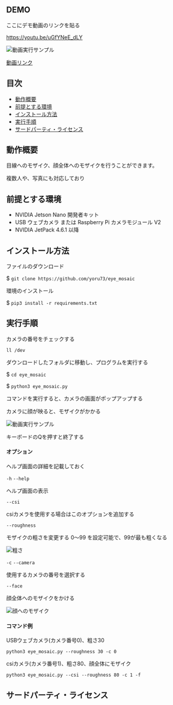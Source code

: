## DEMO
ここにデモ動画のリンクを貼る

https://youtu.be/uGfYNeE_dLY

![動画実行サンプル](https://user-images.githubusercontent.com/121159170/208865003-4bcd88eb-7852-4078-879d-f4cd0069e608.PNG)

[動画リンク](https://github.com/yoru73/eye_mosaic)


## 目次
- [動作概要](https://github.com/yoru73/eye_mosaic#%E5%8B%95%E4%BD%9C%E6%A6%82%E8%A6%81)
- [前提とする環境](https://github.com/yoru73/eye_mosaic#%E5%89%8D%E6%8F%90%E3%81%A8%E3%81%99%E3%82%8B%E7%92%B0%E5%A2%83)
- [インストール方法](https://github.com/yoru73/eye_mosaic#%E3%82%A4%E3%83%B3%E3%82%B9%E3%83%88%E3%83%BC%E3%83%AB%E6%96%B9%E6%B3%95)
- [実行手順](https://github.com/yoru73/eye_mosaic#%E5%AE%9F%E8%A1%8C%E6%89%8B%E9%A0%86)
- [サードパーティ・ライセンス](https://github.com/yoru73/eye_mosaic#%E5%AE%9F%E8%A1%8C%E6%89%8B%E9%A0%86)


## 動作概要
目線へのモザイク、顔全体へのモザイクを行うことができます。

複数人や、写真にも対応しており


## 前提とする環境

- NVIDIA Jetson Nano 開発者キット
- USB ウェブカメラ または Raspberry Pi カメラモジュール V2
- NVIDIA JetPack 4.6.1 以降


## インストール方法
ファイルのダウンロード

$ `git clone https://github.com/yoru73/eye_mosaic`

環境のインストール

$ `pip3 install -r requirements.txt`


## 実行手順

カメラの番号をチェックする

`ll /dev`

ダウンロードしたフォルダに移動し、プログラムを実行する

$ `cd eye_mosaic`

$ `python3 eye_mosaic.py`

コマンドを実行すると、カメラの画面がポップアップする

カメラに顔が映ると、モザイクがかかる

![動画実行サンプル](https://user-images.githubusercontent.com/121159170/208865003-4bcd88eb-7852-4078-879d-f4cd0069e608.PNG)

キーボードのQを押すと終了する

#### オプション
ヘルプ画面の詳細を記載しておく

`-h`
`--help`

ヘルプ画面の表示


`--csi`

csiカメラを使用する場合はこのオプションを追加する

`--roughness`

モザイクの粗さを変更する
0～99 を設定可能で、99が最も粗くなる

![粗さ](https://user-images.githubusercontent.com/121159170/208866923-0a131d6d-b282-4c45-9ebe-e2769be5a6a1.PNG)

 
`-c`
`--camera`

使用するカメラの番号を選択する

`--face`

顔全体へのモザイクをかける

![顔へのモザイク](https://user-images.githubusercontent.com/121159170/208868732-fbe7bc77-7fa4-47d6-a9cf-f5de2d498ce2.PNG)

#### コマンド例

USBウェブカメラ(カメラ番号0)、粗さ30

`python3 eye_mosaic.py --roughness 30 -c 0`

csiカメラ(カメラ番号1)、粗さ80、顔全体にモザイク 

`python3 eye_mosaic.py --csi --roughness 80 -c 1 -f`


## サードパーティ・ライセンス

